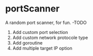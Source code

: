 # portScanner
A random port scanner, for fun. 
-TODO
1. Add custom port selection
2. Add custom network protocole type
3. Add goroutine
4. Add multiple target IP option
